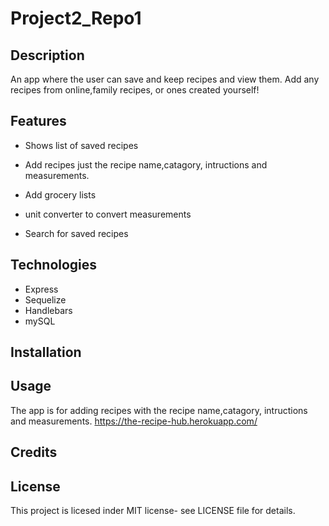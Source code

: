 # Project2_Repo1


## Description

 An app where the user can save and keep recipes and view them. Add any recipes from online,family recipes, or ones created yourself!
## Features

* Shows list of saved recipes

* Add recipes just the recipe name,catagory, intructions and measurements.

* Add grocery lists

* unit converter to convert measurements

* Search for saved recipes

## Technologies
* Express
* Sequelize
* Handlebars 
* mySQL


## Installation


## Usage
The app is for adding recipes with the recipe name,catagory, intructions and measurements.
https://the-recipe-hub.herokuapp.com/
## Credits

## License
This project is licesed inder MIT license- see LICENSE file for details.



